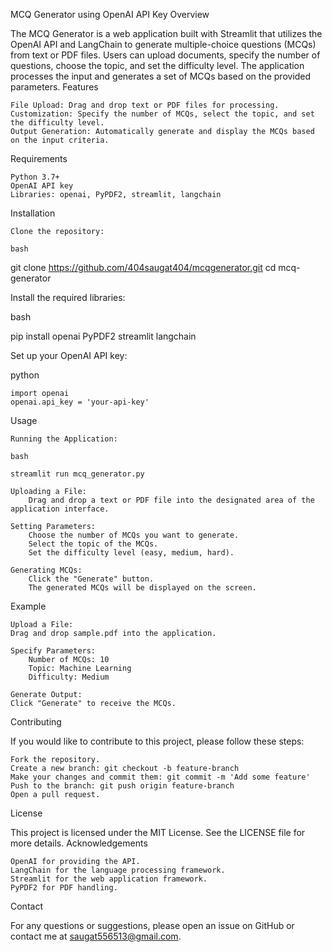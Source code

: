 MCQ Generator using OpenAI API Key
Overview

The MCQ Generator is a web application built with Streamlit that utilizes the OpenAI API and LangChain to generate multiple-choice questions (MCQs) from text or PDF files. Users can upload documents, specify the number of questions, choose the topic, and set the difficulty level. The application processes the input and generates a set of MCQs based on the provided parameters.
Features

    File Upload: Drag and drop text or PDF files for processing.
    Customization: Specify the number of MCQs, select the topic, and set the difficulty level.
    Output Generation: Automatically generate and display the MCQs based on the input criteria.

Requirements

    Python 3.7+
    OpenAI API key
    Libraries: openai, PyPDF2, streamlit, langchain

Installation

    Clone the repository:

    bash

git clone https://github.com/404saugat404/mcqgenerator.git
cd mcq-generator

Install the required libraries:

bash

pip install openai PyPDF2 streamlit langchain

Set up your OpenAI API key:

python

    import openai
    openai.api_key = 'your-api-key'

Usage

    Running the Application:

    bash

    streamlit run mcq_generator.py

    Uploading a File:
        Drag and drop a text or PDF file into the designated area of the application interface.

    Setting Parameters:
        Choose the number of MCQs you want to generate.
        Select the topic of the MCQs.
        Set the difficulty level (easy, medium, hard).

    Generating MCQs:
        Click the "Generate" button.
        The generated MCQs will be displayed on the screen.

Example

    Upload a File:
    Drag and drop sample.pdf into the application.

    Specify Parameters:
        Number of MCQs: 10
        Topic: Machine Learning
        Difficulty: Medium

    Generate Output:
    Click "Generate" to receive the MCQs.

Contributing

If you would like to contribute to this project, please follow these steps:

    Fork the repository.
    Create a new branch: git checkout -b feature-branch
    Make your changes and commit them: git commit -m 'Add some feature'
    Push to the branch: git push origin feature-branch
    Open a pull request.

License

This project is licensed under the MIT License. See the LICENSE file for more details.
Acknowledgements

    OpenAI for providing the API.
    LangChain for the language processing framework.
    Streamlit for the web application framework.
    PyPDF2 for PDF handling.

Contact

For any questions or suggestions, please open an issue on GitHub or contact me at saugat556513@gmail.com.
